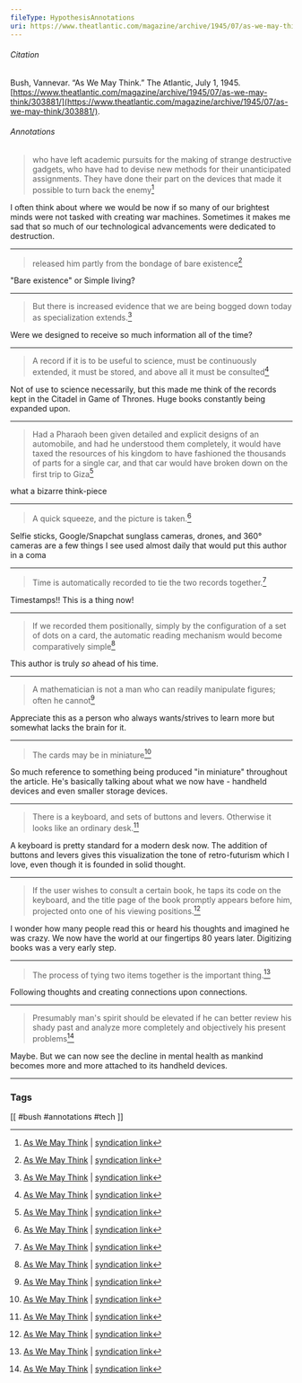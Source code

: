 ```yaml
---
fileType: HypothesisAnnotations
uri: https://www.theatlantic.com/magazine/archive/1945/07/as-we-may-think/303881/
---
```


###### Citation
Bush, Vannevar. “As We May Think.” The Atlantic, July 1, 1945. [https://www.theatlantic.com/magazine/archive/1945/07/as-we-may-think/303881/](https://www.theatlantic.com/magazine/archive/1945/07/as-we-may-think/303881/).

###### Annotations

> who have left academic pursuits for the making of strange destructive gadgets, who have had to devise new methods for their unanticipated assignments. They have done their part on the devices that made it possible to turn back the enemy[^1]

I often think about where we would be now if so many of our brightest minds were not tasked with creating war machines. Sometimes it makes me sad that so much of our technological advancements were dedicated to destruction.

[^1]: [As We May Think](https://www.theatlantic.com/magazine/archive/1945/07/as-we-may-think/303881/) | [syndication link](tk) 

---

> released him partly from the bondage of bare existence[^1]

"Bare existence" or Simple living? 

[^1]: [As We May Think](https://www.theatlantic.com/magazine/archive/1945/07/as-we-may-think/303881/) | [syndication link](tk)   

---

> But there is increased evidence that we are being bogged down today as specialization extends.[^1]

Were we designed to receive so much information all of the time?

[^1]: [As We May Think](https://www.theatlantic.com/magazine/archive/1945/07/as-we-may-think/303881/) | [syndication link](tk) 

---

> A record if it is to be useful to science, must be continuously extended, it must be stored, and above all it must be consulted[^1]

Not of use to science necessarily, but this made me think of the records kept in the Citadel in Game of Thrones. Huge books constantly being expanded upon.

[^1]: [As We May Think](https://www.theatlantic.com/magazine/archive/1945/07/as-we-may-think/303881/) | [syndication link](tk) 

---
 
> Had a Pharaoh been given detailed and explicit designs of an automobile, and had he understood them completely, it would have taxed the resources of his kingdom to have fashioned the thousands of parts for a single car, and that car would have broken down on the first trip to Giza[^1]

what a bizarre think-piece

[^1]: [As We May Think](https://www.theatlantic.com/magazine/archive/1945/07/as-we-may-think/303881/) | [syndication link](tk) 

---

> A quick squeeze, and the picture is taken.[^1]

Selfie sticks, Google/Snapchat sunglass cameras, drones, and 360° cameras are a few things I see used almost daily that would put this author in a coma

[^1]: [As We May Think](https://www.theatlantic.com/magazine/archive/1945/07/as-we-may-think/303881/) | [syndication link](tk) 

---

> Time is automatically recorded to tie the two records together.[^1]

Timestamps!! This is a thing now! 

[^1]: [As We May Think](https://www.theatlantic.com/magazine/archive/1945/07/as-we-may-think/303881/) | [syndication link](tk) 

---

> If we recorded them positionally, simply by the configuration of a set of dots on a card, the automatic reading mechanism would become comparatively simple[^1]

This author is truly *so* ahead of his time.

[^1]: [As We May Think](https://www.theatlantic.com/magazine/archive/1945/07/as-we-may-think/303881/) | [syndication link](tk) 

---

> A mathematician is not a man who can readily manipulate figures; often he cannot[^1]

Appreciate this as a person who always wants/strives to learn more but somewhat lacks the brain for it.

[^1]: [As We May Think](https://www.theatlantic.com/magazine/archive/1945/07/as-we-may-think/303881/) | [syndication link](tk) 

---

> The cards may be in miniature[^1]

So much reference to something being produced "in miniature" throughout the article. He's basically talking about what we now have - handheld devices and even smaller storage devices.

[^1]: [As We May Think](https://www.theatlantic.com/magazine/archive/1945/07/as-we-may-think/303881/) | [syndication link](tk) 

---
 
> There is a keyboard, and sets of buttons and levers. Otherwise it looks like an ordinary desk.[^1]

A keyboard is pretty standard for a modern desk now. The addition of buttons and levers gives this visualization the tone of retro-futurism which I love, even though it is founded in solid thought.

[^1]: [As We May Think](https://www.theatlantic.com/magazine/archive/1945/07/as-we-may-think/303881/) | [syndication link](tk) 

---

> If the user wishes to consult a certain book, he taps its code on the keyboard, and the title page of the book promptly appears before him, projected onto one of his viewing positions.[^1]

I wonder how many people read this or heard his thoughts and imagined he was crazy. We now have the world at our fingertips 80 years later. Digitizing books was a very early step.

[^1]: [As We May Think](https://www.theatlantic.com/magazine/archive/1945/07/as-we-may-think/303881/) | [syndication link](tk) 

---

> The process of tying two items together is the important thing.[^1]

Following thoughts and creating connections upon connections.

[^1]: [As We May Think](https://www.theatlantic.com/magazine/archive/1945/07/as-we-may-think/303881/) | [syndication link](tk) 

---
 
> Presumably man's spirit should be elevated if he can better review his shady past and analyze more completely and objectively his present problems[^1]

Maybe. But we can now see the decline in mental health as mankind becomes more and more attached to its handheld devices. 

[^1]: [As We May Think](https://www.theatlantic.com/magazine/archive/1945/07/as-we-may-think/303881/) | [syndication link](tk) 

---

### Tags
[[ #bush #annotations #tech ]]
